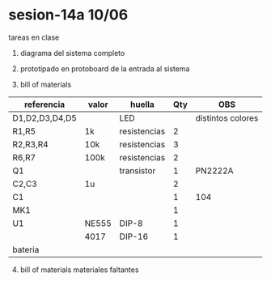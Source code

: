 # sesion-14a 10/06

tareas en clase

1. diagrama del sistema completo

2. prototipado en protoboard de la entrada al sistema

3. bill of materials 
  
|referencia|valor|huella|Qty|OBS|
|----------|-----|------|---|---|
|D1,D2,D3,D4,D5||LED||distintos colores|
|R1,R5|1k |resistencias|2||
|R2,R3,R4|10k|resistencias|3||
|R6,R7|100k|resistencias|2|
|Q1||transistor|1|PN2222A|1||
|C2,C3|1u||2||
|C1|||1|104|
|MK1|||1|
|U1|NE555|DIP-8|1|||
||4017|DIP-16|1|
|bateria|
4. bill of materials materiales faltantes
